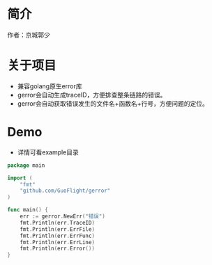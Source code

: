 # 简介

作者：京城郭少

# 关于项目

* 兼容golang原生error库
* gerror会自动生成traceID，方便排查整条链路的错误。
* gerror会自动获取错误发生的文件名+函数名+行号，方便问题的定位。

# Demo

* 详情可看example目录

```go
package main

import (
	"fmt"
	"github.com/GuoFlight/gerror"
)

func main() {
	err := gerror.NewErr("错误")
	fmt.Println(err.TraceID)
	fmt.Println(err.ErrFile)
	fmt.Println(err.ErrFunc)
	fmt.Println(err.ErrLine)
	fmt.Println(err.Error())
}
```

